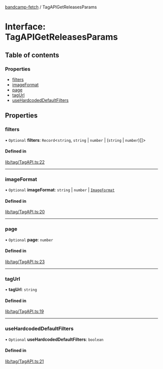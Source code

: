 [bandcamp-fetch](../README.md) / TagAPIGetReleasesParams

# Interface: TagAPIGetReleasesParams

## Table of contents

### Properties

- [filters](TagAPIGetReleasesParams.md#filters)
- [imageFormat](TagAPIGetReleasesParams.md#imageformat)
- [page](TagAPIGetReleasesParams.md#page)
- [tagUrl](TagAPIGetReleasesParams.md#tagurl)
- [useHardcodedDefaultFilters](TagAPIGetReleasesParams.md#usehardcodeddefaultfilters)

## Properties

### filters

• `Optional` **filters**: `Record`<`string`, `string` \| `number` \| (`string` \| `number`)[]\>

#### Defined in

[lib/tag/TagAPI.ts:22](https://github.com/patrickkfkan/bandcamp-fetch/blob/19ec315/src/lib/tag/TagAPI.ts#L22)

___

### imageFormat

• `Optional` **imageFormat**: `string` \| `number` \| [`ImageFormat`](ImageFormat.md)

#### Defined in

[lib/tag/TagAPI.ts:20](https://github.com/patrickkfkan/bandcamp-fetch/blob/19ec315/src/lib/tag/TagAPI.ts#L20)

___

### page

• `Optional` **page**: `number`

#### Defined in

[lib/tag/TagAPI.ts:23](https://github.com/patrickkfkan/bandcamp-fetch/blob/19ec315/src/lib/tag/TagAPI.ts#L23)

___

### tagUrl

• **tagUrl**: `string`

#### Defined in

[lib/tag/TagAPI.ts:19](https://github.com/patrickkfkan/bandcamp-fetch/blob/19ec315/src/lib/tag/TagAPI.ts#L19)

___

### useHardcodedDefaultFilters

• `Optional` **useHardcodedDefaultFilters**: `boolean`

#### Defined in

[lib/tag/TagAPI.ts:21](https://github.com/patrickkfkan/bandcamp-fetch/blob/19ec315/src/lib/tag/TagAPI.ts#L21)
